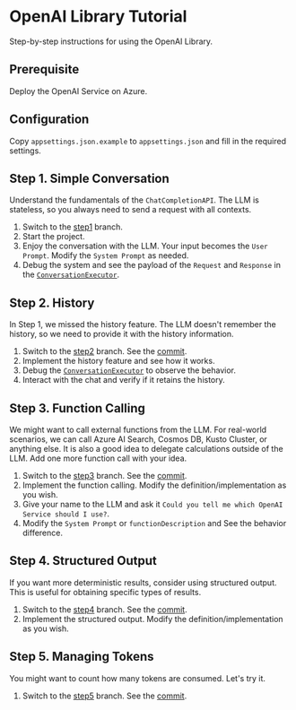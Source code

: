 # OpenAI Library Tutorial

Step-by-step instructions for using the OpenAI Library.

## Prerequisite

Deploy the OpenAI Service on Azure.

## Configuration

Copy `appsettings.json.example` to `appsettings.json` and fill in the required settings.

## Step 1. Simple Conversation

Understand the fundamentals of the `ChatCompletionAPI`. The LLM is stateless, so you always need to send a request with all contexts.

1. Switch to the [step1](https://github.com/TsuyoshiUshio/OpenAISDKTutorial/tree/step1) branch.
2. Start the project.
3. Enjoy the conversation with the LLM. Your input becomes the `User Prompt`. Modify the `System Prompt` as needed.
4. Debug the system and see the payload of the `Request` and `Response` in the [`ConversationExecutor`](OpenAISDKTutorial/ConversationExecutor.cs).

## Step 2. History

In Step 1, we missed the history feature. The LLM doesn't remember the history, so we need to provide it with the history information.

1. Switch to the [step2](https://github.com/TsuyoshiUshio/OpenAISDKTutorial/tree/step2) branch. See the [commit](https://github.com/your-repo/OpenAISDKTutorial/commit/step2).
2. Implement the history feature and see how it works.
3. Debug the [`ConversationExecutor`](OpenAISDKTutorial/ConversationExecutor.cs) to observe the behavior.
4. Interact with the chat and verify if it retains the history.

## Step 3. Function Calling

We might want to call external functions from the LLM. For real-world scenarios, we can call Azure AI Search, Cosmos DB, Kusto Cluster, or anything else. It is also a good idea to delegate calculations outside of the LLM. Add one more function call with your idea.

1. Switch to the [step3](https://github.com/TsuyoshiUshio/OpenAISDKTutorial/tree/step3) branch. See the [commit](https://github.com/your-repo/OpenAISDKTutorial/commit/step3).
2. Implement the function calling. Modify the definition/implementation as you wish.
3. Give your name to the LLM and ask it `Could you tell me which OpenAI Service should I use?`.
4. Modify the `System Prompt` or `functionDescription` and See the behavior difference.
 
## Step 4. Structured Output

If you want more deterministic results, consider using structured output. This is useful for obtaining specific types of results.

1. Switch to the [step4](https://github.com/TsuyoshiUshio/OpenAISDKTutorial/tree/step4) branch. See the [commit](https://github.com/your-repo/OpenAISDKTutorial/commit/step4).
2. Implement the structured output. Modify the definition/implementation as you wish.

## Step 5. Managing Tokens

You might want to count how many tokens are consumed. Let's try it.

1. Switch to the [step5](https://github.com/your-repo/OpenAISDKTutorial/tree/step5) branch. See the [commit](https://github.com/your-repo/OpenAISDKTutorial/commit/step5).
